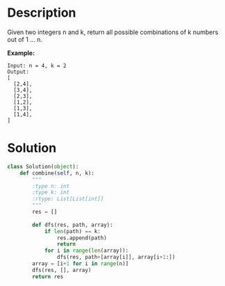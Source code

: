# Description

Given two integers n and k, return all possible combinations of k numbers out of 1 ... n.

**Example:**

```
Input: n = 4, k = 2
Output:
[
  [2,4],
  [3,4],
  [2,3],
  [1,2],
  [1,3],
  [1,4],
]
```

# Solution

```python
class Solution(object):
    def combine(self, n, k):
        """
        :type n: int
        :type k: int
        :rtype: List[List[int]]
        """
        res = []
        
        def dfs(res, path, array):
            if len(path) == k:
                res.append(path)
                return
            for i in range(len(array)):
                dfs(res, path+[array[i]], array[i+1:])
        array = [i+1 for i in range(n)]
        dfs(res, [], array)
        return res
                
```
